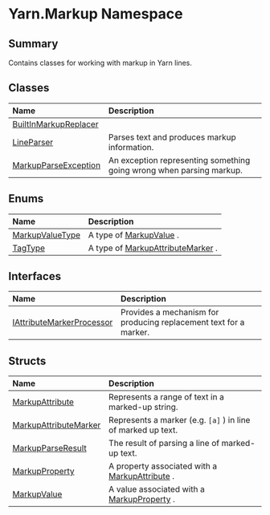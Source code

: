 # Yarn.Markup Namespace

## Summary

Contains classes for working with markup in Yarn lines.


## Classes

|Name|Description|
|:---|:---|
|[BuiltInMarkupReplacer](/docs/api/csharp/yarn.markup.builtinmarkupreplacer.md)||
|[LineParser](/docs/api/csharp/yarn.markup.lineparser.md)|Parses text and produces markup information.|
|[MarkupParseException](/docs/api/csharp/yarn.markup.markupparseexception.md)|An exception representing something going wrong when parsing markup.|

## Enums

|Name|Description|
|:---|:---|
|[MarkupValueType](/docs/api/csharp/yarn.markup.markupvaluetype.md)|A type of  <a href="yarn.markup.markupvalue.md">MarkupValue</a> .|
|[TagType](/docs/api/csharp/yarn.markup.tagtype.md)|A type of  <a href="yarn.markup.markupattributemarker.md">MarkupAttributeMarker</a> .|

## Interfaces

|Name|Description|
|:---|:---|
|[IAttributeMarkerProcessor](/docs/api/csharp/yarn.markup.iattributemarkerprocessor.md)|Provides a mechanism for producing replacement text for a marker.|

## Structs

|Name|Description|
|:---|:---|
|[MarkupAttribute](/docs/api/csharp/yarn.markup.markupattribute.md)|Represents a range of text in a marked-up string.|
|[MarkupAttributeMarker](/docs/api/csharp/yarn.markup.markupattributemarker.md)|Represents a marker (e.g.  <code>[a]</code> ) in line of marked up text.|
|[MarkupParseResult](/docs/api/csharp/yarn.markup.markupparseresult.md)|The result of parsing a line of marked-up text.|
|[MarkupProperty](/docs/api/csharp/yarn.markup.markupproperty.md)|A property associated with a  <a href="yarn.markup.markupattribute.md">MarkupAttribute</a> .|
|[MarkupValue](/docs/api/csharp/yarn.markup.markupvalue.md)|A value associated with a  <a href="yarn.markup.markupproperty.md">MarkupProperty</a> .|

